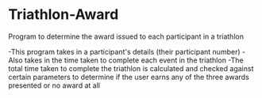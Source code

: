 # Triathlon-Award
Program to determine the award issued to each participant in a triathlon 

-This program takes in a participant's details (their participant number)
-Also takes in the time taken to complete each event in the triathlon
-The total time taken to complete the triathlon is calculated and checked against certain parameters to determine if the user earns any of the three awards presented or no award at all


